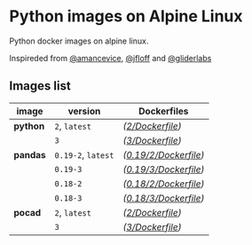 # Python images on Alpine Linux

Python docker images on alpine linux.

Inspireded from [@amancevice](https://hub.docker.com/r/amancevice/pandas), [@jfloff](https://hub.docker.com/r/jfloff/alpine-python/) and [@gliderlabs](http://gliderlabs.viewdocs.io/docker-alpine/usage/)

## Images list


|image     | version | Dockerfiles |
|----------|---------|-------------|
|**python**| `2`, `latest` | *([2/Dockerfile](https://github.com/phirov/docker-python/tree/master/python/2/Dockerfile))* |
|          | `3`     | *([3/Dockerfile](https://github.com/phirov/docker-python/tree/master/python/3/Dockerfile))* |
|**pandas**| `0.19-2`, `latest` | *([0.19/2/Dockerfile](https://github.com/phirov/docker-python/tree/master/pandas/0.19/2/Dockerfile))* |
|          | `0.19-3`| *([0.19/3/Dockerfile](https://github.com/phirov/docker-python/tree/master/pandas/0.19/3/Dockerfile))* |
|          | `0.18-2`| *([0.18/2/Dockerfile](https://github.com/phirov/docker-python/tree/master/pandas/0.18/2/Dockerfile))* |
|          | `0.18-3`| *([0.18/3/Dockerfile](https://github.com/phirov/docker-python/tree/master/pandas/0.18/3/Dockerfile))* |
|**pocad** | `2`, `latest` | *([2/Dockerfile](https://github.com/phirov/docker-python/tree/master/pocad/2/Dockerfile))* |
|          | `3`     | *([3/Dockerfile](https://github.com/phirov/docker-python/tree/master/pocad/3/Dockerfile))* |
